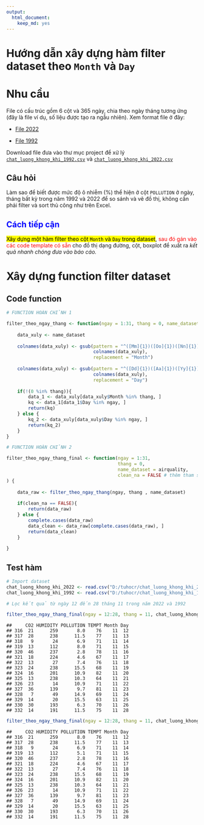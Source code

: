 ```yaml
---
output: 
  html_document: 
    keep_md: yes
---
```

Hướng dẫn xây dựng hàm filter dataset theo `Month` và `Day`
===============================================

# Nhu cầu

File có cấu trúc gồm 6 cột và 365 ngày, chia theo ngày tháng tương ứng (đây là file ví dụ, số liệu được tạo ra ngẫu nhiên). Xem format file ở đây: 

- [File 2022](https://docs.google.com/spreadsheets/d/1bJklPjNxSa1_EfsaTFYB6530tLQMY5Q4J2jfM4S8SdY/edit#gid=1577274406)

- [File 1992](https://docs.google.com/spreadsheets/d/113PVGIsvZZk0VEync1jrTn3pxcHuBAlmLqME7Ya51HA/edit?usp=sharing)

Download file đưa vào thư mục project để xử lý [`chat_luong_khong_khi_1992.csv`](https://tuhocr.netlify.app/chat_luong_khong_khi_1992.csv) và [`chat_luong_khong_khi_2022.csv`](https://tuhocr.netlify.app/chat_luong_khong_khi_2022.csv) 

## Câu hỏi

Làm sao để biết được mức độ ô nhiễm (%) thể hiện ở cột `POLLUTION` ở ngày, tháng bất kỳ trong năm 1992 và 2022 để so sánh và vẽ đồ thị, không cần phải filter và sort thủ công như trên Excel.

## <span style="color: blue">Cách tiếp cận</span>

<mark>Xây dựng một hàm filter theo cột `Month` và `Day` trong dataset</mark>, <span style="color: red">sau đó gán vào các code template có sẵn</span> cho đồ thị dạng đường, cột, boxplot để xuất ra *kết quả nhanh chóng đưa vào báo cáo.*

# Xây dựng function filter dataset

## Code function


```r
# FUNCTION HOÀN CHỈNH 1

filter_theo_ngay_thang <- function(ngay = 1:31, thang = 0, name_dataset = airquality){
    
    data_xuly <- name_dataset
    
    colnames(data_xuly) <- gsub(pattern = "^([Mm]{1})([Oo]{1})([Nn]{1})([Tt]{1})([Hh]{1})$",
                                colnames(data_xuly),
                                replacement = "Month")
    
    colnames(data_xuly) <- gsub(pattern = "^([Dd]{1})([Aa]{1})([Yy]{1})$",
                                colnames(data_xuly),
                                replacement = "Day")
    
    if(!(0 %in% thang)){
        data_1 <- data_xuly[data_xuly$Month %in% thang, ]
        kq <- data_1[data_1$Day %in% ngay, ]
        return(kq)
    } else {
        kq_2 <- data_xuly[data_xuly$Day %in% ngay, ]
        return(kq_2)
    }
}

# FUNCTION HOÀN CHỈNH 2

filter_theo_ngay_thang_final <- function(ngay = 1:31, 
                                         thang = 0,
                                         name_dataset = airquality,
                                         clean_na = FALSE # thêm tham số
) {
    
    data_raw <- filter_theo_ngay_thang(ngay, thang , name_dataset)
    
    if(clean_na == FALSE){
        return(data_raw)
    } else {
        complete.cases(data_raw)
        data_clean <- data_raw[complete.cases(data_raw), ]
        return(data_clean)
    }
    
}
```

## Test hàm


```r
# Import dataset
chat_luong_khong_khi_2022 <- read.csv("D:/tuhocr/chat_luong_khong_khi_2022.csv")
chat_luong_khong_khi_1992 <- read.csv("D:/tuhocr/chat_luong_khong_khi_1992.csv")

# Lọc kết quả từ ngày 12 đến 28 tháng 11 trong năm 2022 và 1992

filter_theo_ngay_thang_final(ngay = 12:28, thang = 11, chat_luong_khong_khi_2022, clean_na = TRUE)
```

```
##     CO2 HUMIDITY POLLUTION TEMPT Month Day
## 316  21      259       8.0    76    11  12
## 317  28      238      11.5    77    11  13
## 318   9       24       6.9    71    11  14
## 319  13      112       8.0    71    11  15
## 320  46      237       2.8    78    11  16
## 321  18      224       4.6    67    11  17
## 322  13       27       7.4    76    11  18
## 323  24      238      15.5    68    11  19
## 324  16      201      10.9    82    11  20
## 325  13      238      10.3    64    11  21
## 326  23       14      10.9    71    11  22
## 327  36      139       9.7    81    11  23
## 328   7       49      14.9    69    11  24
## 329  14       20      15.5    63    11  25
## 330  30      193       6.3    70    11  26
## 332  14      191      11.5    75    11  28
```

```r
filter_theo_ngay_thang_final(ngay = 12:28, thang = 11, chat_luong_khong_khi_1992, clean_na = TRUE)
```

```
##     CO2 HUMIDITY POLLUTION TEMPT Month Day
## 316  21      259       8.0    76    11  12
## 317  28      238      11.5    77    11  13
## 318   9       24       6.9    71    11  14
## 319  13      112       5.1    71    11  15
## 320  46      237       2.8    78    11  16
## 321  18      224       4.6    67    11  17
## 322  13       27       7.4    76    11  18
## 323  24      238      15.5    68    11  19
## 324  16      201      10.9    82    11  20
## 325  13      238      10.3    64    11  21
## 326  23       14      10.9    71    11  22
## 327  36      139       9.7    81    11  23
## 328   7       49      14.9    69    11  24
## 329  14       20      15.5    63    11  25
## 330  30      193       6.3    70    11  26
## 332  14      191      11.5    75    11  28
```

